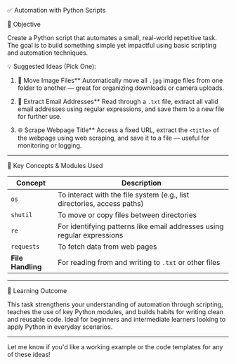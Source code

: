✅ Automation with Python Scripts

🎯 Objective

Create a Python script that automates a small, real-world repetitive task. The goal is to build something simple yet impactful using basic scripting and automation techniques.

💡 Suggested Ideas (Pick One):

1. 📁 Move Image Files**
   Automatically move all `.jpg` image files from one folder to another — great for organizing downloads or camera uploads.

2. 📄 Extract Email Addresses**
   Read through a `.txt` file, extract all valid email addresses using regular expressions, and save them to a new file for further use.

3. 🌐 Scrape Webpage Title**
   Access a fixed URL, extract the `<title>` of the webpage using web scraping, and save it to a file — useful for monitoring or logging.

---

🧠 Key Concepts & Modules Used

| Concept           | Description                                                             |
| ----------------- | ----------------------------------------------------------------------- |
| `os`              | To interact with the file system (e.g., list directories, access paths) |
| `shutil`          | To move or copy files between directories                               |
| `re`              | For identifying patterns like email addresses using regular expressions |
| `requests`        | To fetch data from web pages                                            |
| **File Handling** | For reading from and writing to `.txt` or other files                   |

---

📌 Learning Outcome

This task strengthens your understanding of automation through scripting, teaches the use of key Python modules, 
and builds habits for writing clean and reusable code. Ideal for beginners and intermediate learners looking to apply Python in everyday scenarios.

---

Let me know if you'd like a working example or the code templates for any of these ideas!
